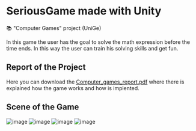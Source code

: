 # SeriousGame made with Unity
📚 "Computer Games" project (UniGe)

In this game the user has the goal to solve the math expression before the time ends. In this way the user can train his solving skills and get fun.

## Report of the Project
Here you can download the [Computer_games_report.pdf](https://github.com/roberto98/SeriousGame_Unity/files/10949084/Computer_games_report.pdf) where there is explained how the game works and how is implented.

## Scene of the Game
![image](https://user-images.githubusercontent.com/32781888/224194941-6b14a870-ac1d-4f10-94cf-b8c048934cf5.png)
![image](https://user-images.githubusercontent.com/32781888/224193805-d9956482-9c9b-4f00-8c63-22612c0967ee.png)
![image](https://user-images.githubusercontent.com/32781888/224193832-dcc9d170-1d23-45f4-815b-e135e57ea746.png)
![image](https://user-images.githubusercontent.com/32781888/224194199-e079aeaf-d672-468d-9425-30be5224e78b.png)




